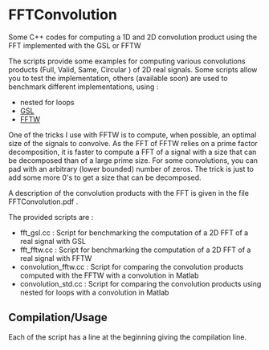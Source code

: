 FFTConvolution
==============

Some C++ codes for computing a 1D and 2D convolution product using the FFT implemented with the GSL or FFTW

The scripts provide some examples for computing various convolutions
products (Full, Valid, Same, Circular ) of 2D real signals. Some
scripts allow you to test the implementation, others (available soon)
are used to benchmark different implementations, using :
- nested for loops
- [GSL](http://www.gnu.org/software/gsl/)
- [FFTW](http://www.fftw.org/)

One of the tricks I use with FFTW is to compute, when possible, an
optimal size of the signals to convolve. As the FFT of FFTW relies on
a prime factor decomposition, it is faster to compute a FFT of a
signal with a size that can be decomposed than of a large prime
size. For some convolutions, you can pad with an arbitrary (lower
bounded) number of zeros. The trick is just to add some more 0's to
get a size that can be decomposed.


A description of the convolution products with the FFT is given in the file FFTConvolution.pdf .


The provided scripts are :

- fft_gsl.cc : Script for benchmarking the computation of a 2D FFT of a real signal with GSL
- fft_fftw.cc : Script for benchmarking the computation of a 2D FFT of a real signal with FFTW
- convolution_fftw.cc : Script for comparing the convolution products computed with the FFTW with a convolution in Matlab
- convolution_std.cc : Script for comparing the convolution products using nested for loops with a convolution in Matlab

Compilation/Usage
-----------------

Each of the script has a line at the beginning giving the compilation line. 